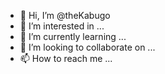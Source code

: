 - 👋 Hi, I’m @theKabugo
- 👀 I’m interested in ...
- 🌱 I’m currently learning ...
- 💞️ I’m looking to collaborate on ...
- 📫 How to reach me ...

<!---
theKabugo/theKabugo is a ✨ special ✨ repository because its `README.md` (this file) appears on your GitHub profile.
You can click the Preview link to take a look at your changes.
--->
